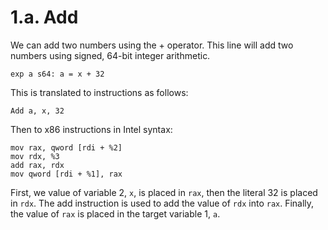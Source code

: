 # 1.a. Add

We can add two numbers using the + operator. This line will add two numbers using signed, 64-bit integer arithmetic.

```
exp a s64: a = x + 32
```

This is translated to instructions as follows:

```
Add a, x, 32
```

Then to x86 instructions in Intel syntax:

```
mov rax, qword [rdi + %2]
mov rdx, %3
add rax, rdx
mov qword [rdi + %1], rax
```

First, we value of variable 2, `x`, is placed in `rax`, then the literal 32 is placed in `rdx`. The add instruction is used to add the value of `rdx` into `rax`. Finally, the value of `rax` is placed in the target variable 1, `a`.
